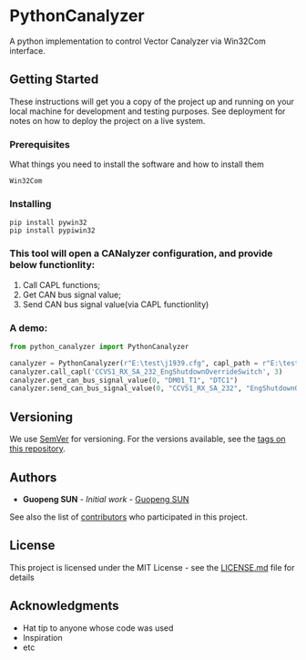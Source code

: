 # PythonCanalyzer

A python implementation to control Vector Canalyzer via Win32Com interface.

## Getting Started

These instructions will get you a copy of the project up and running on your local machine for development and testing purposes. See deployment for notes on how to deploy the project on a live system.

### Prerequisites

What things you need to install the software and how to install them

```
Win32Com
```

### Installing


```
pip install pywin32
pip install pypiwin32
```


### This tool will open a CANalyzer configuration, and provide below functionlity:
1. Call CAPL functions;
2. Get CAN bus signal value;
3. Send CAN bus signal value(via CAPL functionlity)

### A demo:
```python
from python_canalyzer import PythonCanalyzer

canalyzer = PythonCanalyzer(r"E:\test\j1939.cfg", capl_path = r"E:\test\Config\Canalyzer\capl.can")
canalyzer.call_capl('CCVS1_RX_SA_232_EngShutdownOverrideSwitch', 3)
canalyzer.get_can_bus_signal_value(0, "DM01_T1", "DTC1")
canalyzer.send_can_bus_signal_value(0, "CCVS1_RX_SA_232", "EngShutdownOverrideSwitch",3)
```


## Versioning

We use [SemVer](http://semver.org/) for versioning. For the versions available, see the [tags on this repository](https://github.com/sgnes/PythonCanalyzer/tags). 

## Authors

* **Guopeng SUN** - *Initial work* - [Guopeng SUN](https://github.com/sgnes)

See also the list of [contributors](https://github.com/sgnes/PythonCanalyzer/contributors) who participated in this project.

## License

This project is licensed under the MIT License - see the [LICENSE.md](LICENSE.md) file for details

## Acknowledgments

* Hat tip to anyone whose code was used
* Inspiration
* etc
